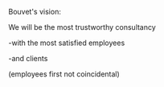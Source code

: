 Bouvet's vision:

We will be the most trustworthy consultancy

-with the most satisfied employees

-and clients

(employees first not coincidental)
